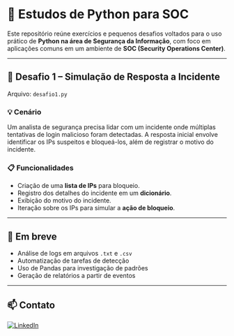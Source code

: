 # 🐍 Estudos de Python para SOC

Este repositório reúne exercícios e pequenos desafios voltados para o uso prático de **Python na área de Segurança da Informação**, com foco em aplicações comuns em um ambiente de **SOC (Security Operations Center)**.

---

## 📌 Desafio 1 – Simulação de Resposta a Incidente

Arquivo: `desafio1.py`

### 💡 Cenário
Um analista de segurança precisa lidar com um incidente onde múltiplas tentativas de login malicioso foram detectadas. A resposta inicial envolve identificar os IPs suspeitos e bloqueá-los, além de registrar o motivo do incidente.

### 📋 Funcionalidades

- Criação de uma **lista de IPs** para bloqueio.
- Registro dos detalhes do incidente em um **dicionário**.
- Exibição do motivo do incidente.
- Iteração sobre os IPs para simular a **ação de bloqueio**.

---

## 🚧 Em breve

- Análise de logs em arquivos `.txt` e `.csv`
- Automatização de tarefas de detecção
- Uso de Pandas para investigação de padrões
- Geração de relatórios a partir de eventos

---

## 📫 Contato

[![LinkedIn](https://img.shields.io/badge/LinkedIn-blue?logo=linkedin&logoColor=white)](https://www.linkedin.com/in/heber-s-5210321b0/)

